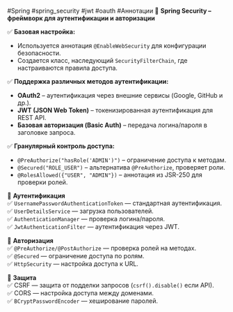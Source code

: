 #Spring #spring_security #jwt #oauth #Аннотации 
🔹 **Spring Security – фреймворк для аутентификации и авторизации**

✅ **Базовая настройка:**
- Используется аннотация `@EnableWebSecurity` для конфигурации безопасности.
- Создается класс, наследующий `SecurityFilterChain`, где настраиваются правила доступа.

✅ **Поддержка различных методов аутентификации:**
- **OAuth2** – аутентификация через внешние сервисы (Google, GitHub и др.).
- **JWT (JSON Web Token)** – токенизированная аутентификация для REST API.
- **Базовая авторизация (Basic Auth)** – передача логина/пароля в заголовке запроса.

✅ **Гранулярный контроль доступа:**
- `@PreAuthorize("hasRole('ADMIN')")` – ограничение доступа к методам.
- `@Secured("ROLE_USER")` – альтернатива `@PreAuthorize`, проверяет роли.
- `@RolesAllowed({"USER", "ADMIN"})` – аннотация из JSR-250 для проверки ролей.

🔹 **Аутентификация**  
✅ `UsernamePasswordAuthenticationToken` — стандартная аутентификация.  
✅ `UserDetailsService` — загрузка пользователей.  
✅ `AuthenticationManager` — проверка логина/пароля.  
✅ `JwtAuthenticationFilter` — аутентификация через JWT.

🔹 **Авторизация**  
✅ `@PreAuthorize/@PostAuthorize` — проверка ролей на методах.  
✅ `@Secured` — ограничение доступа по ролям.  
✅ `HttpSecurity` — настройка доступа к URL.

🔹 **Защита**  
✅ CSRF — защита от подделки запросов (`csrf().disable()` если API).  
✅ CORS — настройка доступа между доменами.  
✅ `BCryptPasswordEncoder` — хеширование паролей.